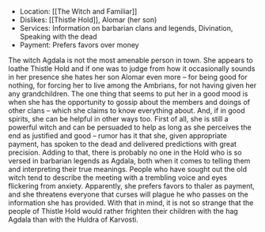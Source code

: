 - Location: [[The Witch and Familiar]]
- Dislikes: [[Thistle Hold]], Alomar (her son)
- Services: Information on barbarian clans and legends, Divination, Speaking with the dead
- Payment: Prefers favors over money

The witch Agdala is not the most amenable person in town. She appears to loathe Thistle Hold and if one was to judge from how it occasionally sounds in her presence she hates her son Alomar even more – for being good for nothing, for forcing her to live among the Ambrians, for not having given her any grandchildren. The one thing that seems to put her in a good mood is when she has the opportunity to gossip about the members and doings of other clans – which she claims to know everything about. And, if in good spirits, she can be helpful in other ways too. First of all, she is still a powerful witch and can be persuaded to help as long as she perceives the end as justified and good – rumor has it that she, given appropriate payment, has spoken to the dead and delivered predictions with great precision. Adding to that, there is probably no one in the Hold who is so versed in barbarian legends as Agdala, both when it comes to telling them and interpreting their true meanings. People who have sought out the old witch tend to describe the meeting with a trembling voice and eyes flickering from anxiety. Apparently, she prefers favors to thaler as payment, and she threatens everyone that curses will plague he who passes on the information she has provided. With that in mind, it is not so strange that the people of Thistle Hold would rather frighten their children with the hag Agdala than with the Huldra of Karvosti.